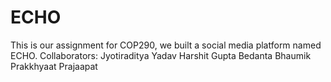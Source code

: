 # ECHO
This is our assignment for COP290, we built a social media platform named ECHO.
Collaborators:
Jyotiraditya Yadav
Harshit Gupta
Bedanta Bhaumik
Prakkhyaat Prajaapat
